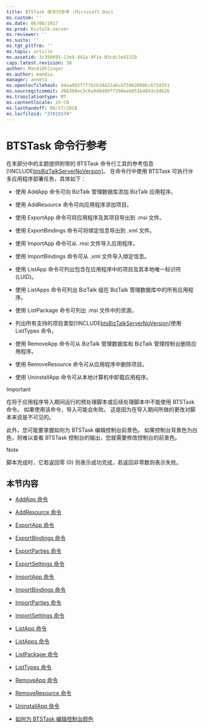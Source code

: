```yaml
---
title: BTSTask 命令行参考 |Microsoft Docs
ms.custom: ''
ms.date: 06/08/2017
ms.prod: biztalk-server
ms.reviewer: ''
ms.suite: ''
ms.tgt_pltfrm: ''
ms.topic: article
ms.assetid: 3c350695-13e9-441a-9f1e-03cdc3e41328
caps.latest.revision: 30
author: MandiOhlinger
ms.author: mandia
manager: anneta
ms.openlocfilehash: 44aa603f777b2634422a6cbf5962088bc6724351
ms.sourcegitcommit: 266308ec5c6a9d8d80ff298ee6051b4843c5d626
ms.translationtype: MT
ms.contentlocale: zh-CN
ms.lasthandoff: 06/27/2018
ms.locfileid: "37015574"
---
```

# <a name="btstask-command-line-reference"></a>BTSTask 命令行参考
在本部分中的主题提供附带的 BTSTask 命令行工具的参考信息[!INCLUDE[btsBizTalkServerNoVersion](../includes/btsbiztalkservernoversion-md.md)]。 在命令行中使用 BTSTask 可执行许多应用程序部署任务，具体如下：  
  
- 使用 AddApp 命令可向 BizTalk 管理数据库添加 BizTalk 应用程序。  
  
- 使用 AddResource 命令可向应用程序添加项目。  
  
- 使用 ExportApp 命令可将应用程序及其项目导出到 .msi 文件。  
  
- 使用 ExportBindings 命令可将绑定信息导出到 .xml 文件。  
  
- 使用 ImportApp 命令可从 .msi 文件导入应用程序。  
  
- 使用 ImportBindings 命令可从 .xml 文件导入绑定信息。  
  
- 使用 ListApp 命令可列出包含在应用程序中的项目及其本地唯一标识符 (LUID)。  
  
- 使用 ListApps 命令可列出 BizTalk 组在 BizTalk 管理数据库中的所有应用程序。  
  
- 使用 ListPackage 命令可列出 .msi 文件中的资源。  
  
- 列出所有支持的项目类型[!INCLUDE[btsBizTalkServerNoVersion](../includes/btsbiztalkservernoversion-md.md)]使用 ListTypes 命令。  
  
- 使用 RemoveApp 命令可从 BizTalk 管理数据库和 BizTalk 管理控制台删除应用程序。  
  
- 使用 RemoveResource 命令可从应用程序中删除项目。  
  
- 使用 UninstallApp 命令可从本地计算机中卸载应用程序。  
  
> [!IMPORTANT]
>  在将于应用程序导入期间运行的预处理脚本或后续处理脚本中不能使用 BTSTask 命令。 如果使用该命令，导入可能会失败。 这是因为在导入期间所做的更改对脚本来说是不可见的。  
  
 此外，您可能要掌握如何为 BTSTask 编辑控制台前景色。 如果控制台背景色为白色，则难以查看 BTSTask 控制台的输出，您就需要修改控制台的前景色。  
  
> [!NOTE]
>  脚本完成时，它若返回零 (0) 则表示成功完成，若返回非零数则表示失败。  
  
## <a name="in-this-section"></a>本节内容  
  
-   [AddApp 命令](../core/addapp-command.md)  
  
-   [AddResource 命令](../core/addresource-command.md)  
  
-   [ExportApp 命令](../core/exportapp-command.md)  
  
-   [ExportBindings 命令](../core/exportbindings-command.md)  

- [ExportParties 命令](../core/exportparties-command.md)

- [ExportSettings 命令](../core/exportsettings-command.md)
  
-   [ImportApp 命令](../core/importapp-command.md)  
  
-   [ImportBindings 命令](../core/importbindings-command.md)  

- [ImportParties 命令](../core/importparties-command.md)

- [ImportSettings 命令](../core/importsettings-command.md)
  
-   [ListApp 命令](../core/listapp-command.md)  
  
-   [ListApps 命令](../core/listapps-command.md)  
  
-   [ListPackage 命令](../core/listpackage-command.md)  
  
-   [ListTypes 命令](../core/listtypes-command.md)  
  
-   [RemoveApp 命令](../core/removeapp-command.md)  
  
-   [RemoveResource 命令](../core/removeresource-command.md)  
  
-   [UninstallApp 命令](../core/uninstallapp-command.md)  
  
-   [如何为 BTSTask 编辑控制台颜色](../core/how-to-edit-the-console-colors-for-btstask.md)